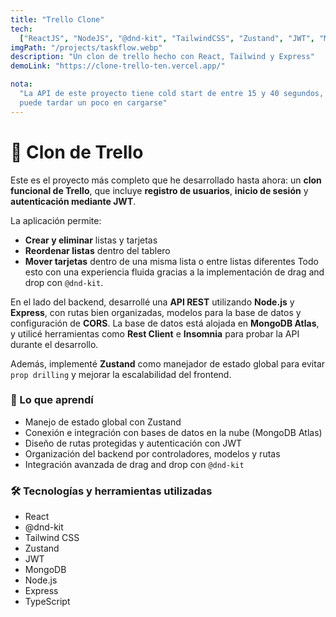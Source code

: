 ```yaml
---
title: "Trello Clone"
tech:
  ["ReactJS", "NodeJS", "@dnd-kit", "TailwindCSS", "Zustand", "JWT", "MongoDB"]
imgPath: "/projects/taskflow.webp"
description: "Un clon de trello hecho con React, Tailwind y Express"
demoLink: "https://clone-trello-ten.vercel.app/"

nota:
  "La API de este proyecto tiene cold start de entre 15 y 40 segundos, así que
  puede tardar un poco en cargarse"
---
```


# 🧩 Clon de Trello

Este es el proyecto más completo que he desarrollado hasta ahora: un **clon
funcional de Trello**, que incluye **registro de usuarios**, **inicio de
sesión** y **autenticación mediante JWT**.

La aplicación permite:

- **Crear y eliminar** listas y tarjetas
- **Reordenar listas** dentro del tablero
- **Mover tarjetas** dentro de una misma lista o entre listas diferentes Todo
  esto con una experiencia fluida gracias a la implementación de drag and drop
  con `@dnd-kit`.

En el lado del backend, desarrollé una **API REST** utilizando **Node.js** y
**Express**, con rutas bien organizadas, modelos para la base de datos y
configuración de **CORS**. La base de datos está alojada en **MongoDB Atlas**, y
utilicé herramientas como **Rest Client** e **Insomnia** para probar la API
durante el desarrollo.

Además, implementé **Zustand** como manejador de estado global para evitar
`prop drilling` y mejorar la escalabilidad del frontend.

### 🚀 Lo que aprendí

- Manejo de estado global con Zustand
- Conexión e integración con bases de datos en la nube (MongoDB Atlas)
- Diseño de rutas protegidas y autenticación con JWT
- Organización del backend por controladores, modelos y rutas
- Integración avanzada de drag and drop con `@dnd-kit`

### 🛠 Tecnologías y herramientas utilizadas

- React
- @dnd-kit
- Tailwind CSS
- Zustand
- JWT
- MongoDB
- Node.js
- Express
- TypeScript
